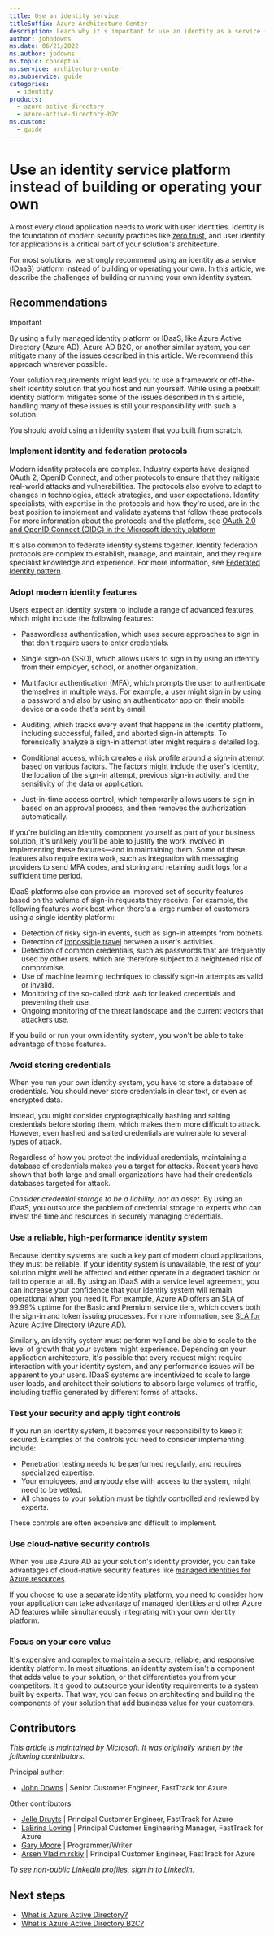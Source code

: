 ```yaml
---
title: Use an identity service
titleSuffix: Azure Architecture Center
description: Learn why it's important to use an identity as a service (IDaaS) platform instead of building or running your own.
author: johndowns
ms.date: 06/21/2022
ms.author: jodowns
ms.topic: conceptual
ms.service: architecture-center
ms.subservice: guide
categories:
  - identity
products:
  - azure-active-directory
  - azure-active-directory-b2c
ms.custom:
  - guide
---
```


# Use an identity service platform instead of building or operating your own

Almost every cloud application needs to work with user identities. Identity is the foundation of modern security practices like [zero trust](https://www.microsoft.com/security/business/zero-trust), and user identity for applications is a critical part of your solution's architecture.

For most solutions, we strongly recommend using an identity as a service (IDaaS) platform instead of building or operating your own. In this article, we describe the challenges of building or running your own identity system.

## Recommendations

> [!IMPORTANT]
> By using a fully managed identity platform or IDaaS, like Azure Active Directory (Azure AD), Azure AD B2C, or another similar system, you can mitigate many of the issues described in this article. We recommend this approach wherever possible.
> 
> Your solution requirements might lead you to use a framework or off-the-shelf identity solution that you host and run yourself. While using a prebuilt identity platform mitigates some of the issues described in this article, handling many of these issues is still your responsibility with such a solution.
> 
> You should avoid using an identity system that you built from scratch.

### Implement identity and federation protocols

Modern identity protocols are complex. Industry experts have designed OAuth 2, OpenID Connect, and other protocols to ensure that they mitigate real-world attacks and vulnerabilities. The protocols also evolve to adapt to changes in technologies, attack strategies, and user expectations. Identity specialists, with expertise in the protocols and how they're used, are in the best position to implement and validate systems that follow these protocols. For more information about the protocols and the platform, see [OAuth 2.0 and OpenID Connect (OIDC) in the Microsoft identity platform](/azure/active-directory/develop/active-directory-v2-protocols)

It's also common to federate identity systems together. Identity federation protocols are complex to establish, manage, and maintain, and they require specialist knowledge and experience. For more information, see [Federated Identity pattern](../../patterns/federated-identity.yml).

### Adopt modern identity features

Users expect an identity system to include a range of advanced features, which might include the following features:

- Passwordless authentication, which uses secure approaches to sign in that don't require users to enter credentials.

- Single sign-on (SSO), which allows users to sign in by using an identity from their employer, school, or another organization.

- Multifactor authentication (MFA), which prompts the user to authenticate themselves in multiple ways. For example, a user might sign in by using a password and also by using an authenticator app on their mobile device or a code that's sent by email.

- Auditing, which tracks every event that happens in the identity platform, including successful, failed, and aborted sign-in attempts. To forensically analyze a sign-in attempt later might require a detailed log.

- Conditional access, which creates a risk profile around a sign-in attempt based on various factors. The factors might include the user's identity, the location of the sign-in attempt, previous sign-in activity, and the sensitivity of the data or application.

- Just-in-time access control, which temporarily allows users to sign in based on an approval process, and then removes the authorization automatically.

If you're building an identity component yourself as part of your business solution, it's unlikely you'll be able to justify the work involved in implementing these features—and in maintaining them. Some of these features also require extra work, such as integration with messaging providers to send MFA codes, and storing and retaining audit logs for a sufficient time period.

IDaaS platforms also can provide an improved set of security features based on the volume of sign-in requests they receive. For example, the following features work best when there's a large number of customers using a single identity platform:

- Detection of risky sign-in events, such as sign-in attempts from botnets.
- Detection of [impossible travel](/defender-cloud-apps/anomaly-detection-policy#impossible-travel) between a user's activities.
- Detection of common credentials, such as passwords that are frequently used by other users, which are therefore subject to a heightened risk of compromise.
- Use of machine learning techniques to classify sign-in attempts as valid or invalid.
- Monitoring of the so-called *dark web* for leaked credentials and preventing their use.
- Ongoing monitoring of the threat landscape and the current vectors that attackers use.

If you build or run your own identity system, you won't be able to take advantage of these features.

### Avoid storing credentials

When you run your own identity system, you have to store a database of credentials. You should never store credentials in clear text, or even as encrypted data.

Instead, you might consider cryptographically hashing and salting credentials before storing them, which makes them more difficult to attack. However, even hashed and salted credentials are vulnerable to several types of attack.

Regardless of how you protect the individual credentials, maintaining a database of credentials makes you a target for attacks. Recent years have shown that both large and small organizations have had their credentials databases targeted for attack.

*Consider credential storage to be a liability, not an asset.* By using an IDaaS, you outsource the problem of credential storage to experts who can invest the time and resources in securely managing credentials.

### Use a reliable, high-performance identity system

Because identity systems are such a key part of modern cloud applications, they must be reliable. If your identity system is unavailable, the rest of your solution might well be affected and either operate in a degraded fashion or fail to operate at all. By using an IDaaS with a service level agreement, you can increase your confidence that your identity system will remain operational when you need it. For example, Azure AD offers an SLA of 99.99% uptime for the Basic and Premium service tiers, which covers both the sign-in and token issuing processes. For more information, see [SLA for Azure Active Directory (Azure AD)](https://azure.microsoft.com/support/legal/sla/active-directory/).

Similarly, an identity system must perform well and be able to scale to the level of growth that your system might experience. Depending on your application architecture, it's possible that every request might require interaction with your identity system, and any performance issues will be apparent to your users. IDaaS systems are incentivized to scale to large user loads, and architect their solutions to absorb large volumes of traffic, including traffic generated by different forms of attacks.

### Test your security and apply tight controls

If you run an identity system, it becomes your responsibility to keep it secured. Examples of the controls you need to consider implementing include:

* Penetration testing needs to be performed regularly, and requires specialized expertise.
* Your employees, and anybody else with access to the system, might need to be vetted.
* All changes to your solution must be tightly controlled and reviewed by experts.

These controls are often expensive and difficult to implement.

### Use cloud-native security controls

When you use Azure AD as your solution's identity provider, you can take advantages of cloud-native security features like [managed identities for Azure resources](/azure/active-directory/managed-identities-azure-resources/overview).

If you choose to use a separate identity platform, you need to consider how your application can take advantage of managed identities and other Azure AD features while simultaneously integrating with your own identity platform.

### Focus on your core value

It's expensive and complex to maintain a secure, reliable, and responsive identity platform. In most situations, an identity system isn't a component that adds value to your solution, or that differentiates you from your competitors. It's good to outsource your identity requirements to a system built by experts. That way, you can focus on architecting and building the components of your solution that add business value for your customers.

## Contributors

*This article is maintained by Microsoft. It was originally written by the following contributors.*

Principal author:

 - [John Downs](http://linkedin.com/in/john-downs) | Senior Customer Engineer, FastTrack for Azure

Other contributors:

 - [Jelle Druyts](http://linkedin.com/in/jelle-druyts-0b76823) | Principal Customer Engineer, FastTrack for Azure
 - [LaBrina Loving](http://linkedin.com/in/chixcancode) | Principal Customer Engineering Manager, FastTrack for Azure
 - [Gary Moore](https://linkedin.com/in/gwmoore) | Programmer/Writer
 - [Arsen Vladimirskiy](http://linkedin.com/in/arsenv) | Principal Customer Engineer, FastTrack for Azure
 
*To see non-public LinkedIn profiles, sign in to LinkedIn.*

## Next steps

- [What is Azure Active Directory?](/azure/active-directory/fundamentals/active-directory-whatis)
- [What is Azure Active Directory B2C?](/azure/active-directory-b2c/overview)
